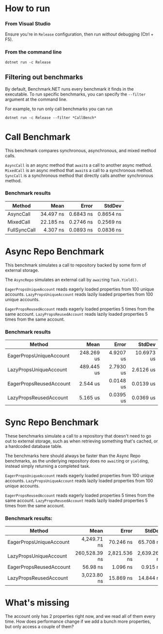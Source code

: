 ﻿# How to run

### From Visual Studio
Ensure you're in `Release` configuration, then run *without* debugging (Ctrl + F5).

### From the command line
```
dotnet run -c Release
```

## Filtering out benchmarks
By default, Benchmark.NET runs every benchmark it finds in the executable. To run
specific benchmarks, you can specify the `--filter` argument at the command line.

For example, to run only call benchmarks you can run

```
dotnet run -c Release --filter *CallBench*
```

# Call Benchmark
This benchmark compares synchronous, asynchronous, and mixed method calls.

`AsyncCall` is an async method that `await`s a call to another async method.
`MixedCall` is an async method that `await`s a call to a synchronous method.
`SyncCall` is a synchronous method that directly calls another synchronous method.

### Benchmark results

|       Method |      Mean |     Error |    StdDev |
|------------- |----------:|----------:|----------:|
|    AsyncCall | 34.497 ns | 0.6843 ns | 0.8654 ns |
|    MixedCall | 22.185 ns | 0.2746 ns | 0.2569 ns |
| FullSyncCall |  4.307 ns | 0.0893 ns | 0.0836 ns |

# Async Repo Benchmark
This benchmark simulates a call to repository backed by some form of external storage.

The `AsyncRepo` simulates an external call by `await`ing `Task.Yield()`.

`EagerPropsUniqueAccount` reads eagerly loaded properties from 100 unique accounts.
`LazyPropsUniqueAccount` reads lazily loaded properties from 100 unique accounts.

`EagerPropsReusedAccount` reads eagerly loaded properties 5 times from the same account.
`LazyPropsReusedAccount` reads lazily loaded properties 5 times from the same account.

### Benchmark results

|                  Method |       Mean |     Error |     StdDev |
|------------------------ |-----------:|----------:|-----------:|
| EagerPropsUniqueAccount | 248.269 us | 4.9207 us | 10.6973 us |
|  LazyPropsUniqueAccount | 489.445 us | 2.7930 us |  2.6126 us |
| EagerPropsReusedAccount |   2.544 us | 0.0148 us |  0.0139 us |
|  LazyPropsReusedAccount |   5.165 us | 0.0395 us |  0.0369 us |

# Sync Repo Benchmark
These benchmarks simulate a call to a repository that doesn't need to go out to external
storage, such as when retrieving something that's cached, or a hardcoded database table.

The benchmarks here should always be faster than the Async Repo benchmarks, as the
underlying repository does no `await`ing or `yield`ing, instead simply returning a
completed task.

`EagerPropsUniqueAccount` reads eagerly loaded properties from 100 unique accounts.
`LazyPropsUniqueAccount` reads lazily loaded properties from 100 unique accounts.

`EagerPropsReusedAccount` reads eagerly loaded properties 5 times from the same account.
`LazyPropsReusedAccount` reads lazily loaded properties 5 times from the same account.

### Benchmark results:

|                  Method |          Mean |        Error |       StdDev |
|------------------------ |--------------:|-------------:|-------------:|
| EagerPropsUniqueAccount |   4,249.71 ns |    70.246 ns |    65.708 ns |
|  LazyPropsUniqueAccount | 260,528.39 ns | 2,821.536 ns | 2,639.266 ns |
| EagerPropsReusedAccount |      56.98 ns |     1.096 ns |     0.915 ns |
|  LazyPropsReusedAccount |   3,023.80 ns |    15.869 ns |    14.844 ns |

# What's missing
The account only has 2 properties right now, and we read all of them every time. How does
performance change if we add a bunch more properties, but only access a couple of them?